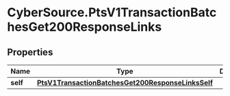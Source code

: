 # CyberSource.PtsV1TransactionBatchesGet200ResponseLinks

## Properties
Name | Type | Description | Notes
------------ | ------------- | ------------- | -------------
**self** | [**PtsV1TransactionBatchesGet200ResponseLinksSelf**](PtsV1TransactionBatchesGet200ResponseLinksSelf.md) |  | [optional] 


